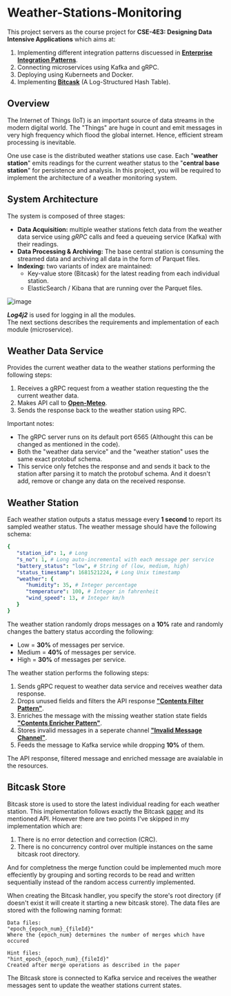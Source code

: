 # Weather-Stations-Monitoring

This project servers as the course project for **CSE-4E3: Designing Data Intensive Applications** which aims at:
1) Implementing different integration patterns discuessed in [**Enterprise Integration Patterns**](https://www.enterpriseintegrationpatterns.com/).
2) Connecting microservices using Kafka and gRPC.
3) Deploying using Kuberneets and Docker.
4) Implementing [**Bitcask**](https://riak.com/assets/bitcask-intro.pdf) (A Log-Structured Hash Table).

## Overview

The Internet of Things (IoT) is an important source of data streams in the modern digital world.
The "Things" are huge in count and emit messages in very high frequency which flood the
global internet. Hence, efficient stream processing is inevitable.

One use case is the distributed weather stations use case. Each "**weather station**" emits
readings for the current weather status to the "**central base station**" for persistence and
analysis. In this project, you will be required to implement the architecture of a weather
monitoring system.

## System Architecture

The system is composed of three stages:
* **Data Acquisition:** multiple weather stations fetch data from the weather data service using _gRPC_ calls and feed a queueing service (Kafka) with their readings.
* **Data Processing & Archiving:** The base central station is consuming the streamed
data and archiving all data in the form of Parquet files.
* **Indexing:** two variants of index are maintained:
    * Key-value store (Bitcask) for the latest reading from each individual station.
    * ElasticSearch / Kibana that are running over the Parquet files.
 
![image](https://github.com/AmrMomtaz/Weather-Stations-Monitoring/assets/61145262/e0b80ce6-ad12-460c-b7fc-cb4d78810fef)

**_Log4j2_** is used for logging in all the modules.<br>
The next sections describes the requirements and implementation of each module (microservice).

## Weather Data Service

Provides the current weather data to the weather stations performing the following steps: 
1) Receives a gRPC request from a weather station requesting the the current weather data.
2) Makes API call to [**Open-Meteo**](https://open-meteo.com/).
3) Sends the response back to the weather station using RPC.

Important notes:
* The gRPC server runs on its default port 6565 (Althought this can be changed as mentioned in the code).
* Both the "weather data service" and the "weather station" uses the same exact protobuf schema.
* This service only fetches the response and and sends it back to the station after parsing it to match the protobuf schema. And it doesn't add, remove or change any data on the received response.

## Weather Station

Each weather station outputs a status message every **1 second** to report its sampled
weather status. The weather message should have the following schema:

```yaml
{
   "station_id": 1, # Long
   "s_no": 1, # Long auto-incremental with each message per service
   "battery_status": "low", # String of (low, medium, high)
   "status_timestamp": 1681521224, # Long Unix timestamp
   "weather": {
      "humidity": 35, # Integer percentage
      "temperature": 100, # Integer in fahrenheit
      "wind_speed": 13, # Integer km/h
   }
}
```

The weather station randomly drops messages on a **10%** rate and randomly changes the battery status according the following:
* Low = **30%** of messages per service.
* Medium = **40%** of messages per service.
* High = **30%** of messages per service.

The weather station performs the following steps:
1) Sends gRPC request to weather data service and receives weather data response.
2) Drops unused fields and filters the API response [**"Contents Filter Pattern"**](https://www.enterpriseintegrationpatterns.com/patterns/messaging/ContentFilter.html).
3) Enriches the message with the missing weather station state fields [**"Contents Enricher Pattern"**](https://www.enterpriseintegrationpatterns.com/patterns/messaging/DataEnricher.html).
4) Stores invalid messages in a seperate channel [**"Invalid Message Channel"**](https://www.enterpriseintegrationpatterns.com/patterns/messaging/InvalidMessageChannel.html).
5) Feeds the message to Kafka service while dropping **10%** of them.

The API response, filtered message and enriched message are avaialable in the resources.

## Bitcask Store

Bitcask store is used to store the latest individual reading for each weather station. This implementation follows exactly the Bitcask [paper](https://riak.com/assets/bitcask-intro.pdf) and its mentioned API.
However there are two points I've skipped in my implementation which are:
1) There is no error detection and correction (CRC).
2) There is no concurrency control over multiple instances on the same bitcask root directory.

And for completness the merge function could be implemented much more effeciently by grouping and sorting records to be read and written sequentially instead of the random access currently implemented.

When creating the Bitcask handler, you specify the store's root directory (if doesn't exist it will create it starting a new bitcask store). The data files are stored with the following naming format:
```
Data files:
"epoch_{epoch_num}_{fileId}"
Where the {epoch_num} determines the number of merges which have occured

Hint files:
"hint_epoch_{epoch_num}_{fileId}"
Created after merge operations as described in the paper
```
The Bitcask store is connected to Kafka service and receives the weather messages sent to update the weather stations current states.
